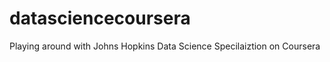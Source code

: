 datasciencecoursera
===================

Playing around with Johns Hopkins Data Science Specilaiztion on Coursera
